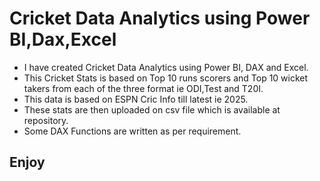 <h1>Cricket Data Analytics using Power BI,Dax,Excel</h1>

<ul>
<li>I have created Cricket Data Analytics using Power BI, DAX and Excel.</li>
<li>This Cricket Stats is based on Top 10 runs scorers and Top 10 wicket takers from each of the three format ie ODI,Test and T20I.</li>
<li>This data is based on ESPN Cric Info till latest ie 2025.</li>
<li>These stats are then uploaded on csv file which is available at repository.</li>
<li>Some DAX Functions are written as per requirement.</li>
</ul>
<h2>Enjoy</h2>